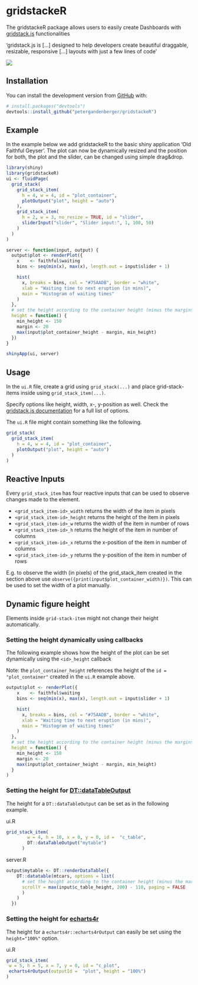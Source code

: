 
<!-- README.md is generated from README.Rmd. Please edit that file -->

# gridstackeR

The gridstackeR package allows users to easily create Dashboards with
[gridstack.js](https://gridstackjs.com/) functionalities

‘gridstack.js is \[…\] designed to help developers create beautiful
draggable, resizable, responsive \[…\] layouts with just a few lines of
code’

<img src='man/figures/healthdown_example.gif'/>

## Installation

You can install the development version from
[GitHub](https://github.com/) with:

``` r
# install.packages("devtools")
devtools::install_github("petergandenberger/gridstackeR")
```

## Example

In the example below we add gridstackeR to the basic shiny application
‘Old Faithful Geyser’. The plot can now be dynamically resized and the
position for both, the plot and the slider, can be changed using simple
drag&drop.

``` r
library(shiny)
library(gridstackeR)
ui <- fluidPage(
  grid_stack(
    grid_stack_item(
      h = 4, w = 4, id = "plot_container",
      plotOutput("plot", height = "auto")
    ),
    grid_stack_item(
      h = 2, w = 3, no_resize = TRUE, id = "slider",
      sliderInput("slider", "Slider input:", 1, 100, 50)
    )
  )
)

server <- function(input, output) {
  output$plot <- renderPlot({
    x    <- faithful$waiting
    bins <- seq(min(x), max(x), length.out = input$slider + 1)

    hist(
      x, breaks = bins, col = "#75AADB", border = "white", 
      xlab = "Waiting time to next eruption (in mins)", 
      main = "Histogram of waiting times"
    )
  },
  # set the height according to the container height (minus the margins)
  height = function() {
    min_height <- 150
    margin <- 20
    max(input$plot_container_height - margin, min_height)
  })
}

shinyApp(ui, server)
```

## Usage

In the `ui.R` file, create a grid using `grid_stack(...)` and place
grid-stack-items inside using `grid_stack_item(...)`.

Specify options like height, width, x-, y-position as well. Check the
[gridstack.js
documentation](https://github.com/gridstack/gridstack.js/tree/master/doc#item-options)
for a full list of options.

The `ui.R` file might contain something like the following.

``` r
grid_stack(
  grid_stack_item(
    h = 4, w = 4, id = "plot_container",
    plotOutput("plot", height = "auto")
  )
)
```

## Reactive Inputs

Every `grid_stack_item` has four reactive inputs that can be used to
observe changes made to the element.

- `<grid_stack_item-id>_width` returns the width of the item in pixels
- `<grid_stack_item-id>_height` returns the height of the item in pixels
- `<grid_stack_item-id>_w` returns the width of the item in number of
  rows
- `<grid_stack_item-id>_h` returns the height of the item in number of
  columns
- `<grid_stack_item-id>_x` returns the x-position of the item in number
  of columns
- `<grid_stack_item-id>_y` returns the y-position of the item in number
  of rows

E.g. to observe the width (in pixels) of the grid_stack_item created in
the section above use `observe({print(input$plot_container_width)})`.
This can be used to set the width of a plot manually.

## Dynamic figure height

Elements inside `grid-stack-item` might not change their height
automatically.

### Setting the height dynamically using callbacks

The following example shows how the height of the plot can be set
dynamically using the `<id>_height` callback

Note: the `plot_container_height` references the height of the
`id = "plot_container"` created in the `ui.R` example above.

``` r
output$plot <- renderPlot({
    x    <- faithful$waiting
    bins <- seq(min(x), max(x), length.out = input$slider + 1)

    hist(
      x, breaks = bins, col = "#75AADB", border = "white", 
      xlab = "Waiting time to next eruption (in mins)", 
      main = "Histogram of waiting times"
    )
  },
  # set the height according to the container height (minus the margins)
  height = function() {
    min_height <- 150
    margin <- 20
    max(input$plot_container_height - margin, min_height)
  }
)
```

### Setting the height for [DT::dataTableOutput](https://rstudio.github.io/DT/)

The height for a `DT::dataTableOutput` can be set as in the following
example.

ui.R

``` r
grid_stack_item(
        w = 4, h = 10, x = 0, y = 0, id =  "c_table",
        DT::dataTableOutput("mytable")
      )
```

server.R

``` r
output$mytable <- DT::renderDataTable({
    DT::datatable(mtcars, options = list(
      # set the height according to the container height (minus the margins)
      scrollY = max(input$c_table_height, 200) - 110, paging = FALSE
      )
    )
  })
```

### Setting the height for [echarts4r](https://github.com/JohnCoene/echarts4r)

The height for a `echarts4r::echarts4rOutput` can easily be set using
the `height="100%"` option.

ui.R

``` r
grid_stack_item(
 w = 5, h = 5, x = 7, y = 0, id = "c_plot",
 echarts4rOutput(outputId =  "plot", height = "100%")
)
```
